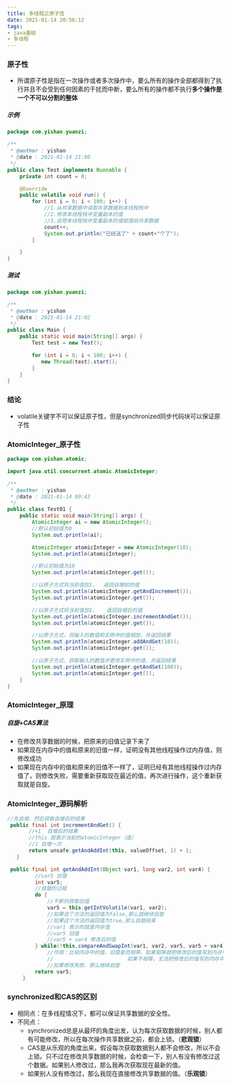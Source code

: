 ```yaml
---
title: 多线程之原子性
date: 2021-01-14 20:56:12
tags:
- java基础
- 多线程
---
```

### 原子性

<!--more-->

- 所谓原子性是指在一次操作或者多次操作中，要么所有的操作全部都得到了执行并且不会受到任何因素的干扰而中断，要么所有的操作都不执行**多个操作是一个不可以分割的整体**

##### 示例

```java
package com.yishan.yuanzi;

/**
 * @author : yishan
 * @date : 2021-01-14 21:00
 */
public class Test implements Runnable {
    private int count = 0;

    @Override
    public volatile void run() {
        for (int i = 0; i < 100; i++) {
            //1.从共享数据中读取共享数据到本线程栈中
            //2.修改本线程栈中变量副本的值
            //3.会吧本线程栈中变量副本的值赋值给共享数据
            count++;
            System.out.println("已经送了" + count+"个了");
        }

    }
}
```

##### 测试

```java
package com.yishan.yuanzi;

/**
 * @author : yishan
 * @date : 2021-01-14 21:02
 */
public class Main {
    public static void main(String[] args) {
        Test test = new Test();

        for (int i = 0; i < 100; i++) {
           new Thread(test).start();
        }
    }
}
```

### 结论

- volatile关键字不可以保证原子性，但是synchronized同步代码块可以保证原子性

### AtomicInteger_原子性

```java
package com.yishan.atomic;

import java.util.concurrent.atomic.AtomicInteger;

/**
 * @author : yishan
 * @date : 2021-01-14 09:43
 */
public class Test01 {
    public static void main(String[] args) {
        AtomicInteger ai = new AtomicInteger();
        //默认初始值为0
        System.out.println(ai);

        AtomicInteger atomicInteger = new AtomicInteger(10);
        System.out.println(atomicInteger);

        //默认初始值为10
        System.out.println(atomicInteger.get());

        //以原子方式将当前值加1，  返回自增前的值
        System.out.println(atomicInteger.getAndIncrement());
        System.out.println(atomicInteger.get());

        //以原子方式将当前值加1，   返回自增后的值
        System.out.println(atomicInteger.incrementAndGet());
        System.out.println(atomicInteger.get());

        //以原子方式，将输入的数值和实例中的值相加，并返回结果
        System.out.println(atomicInteger.addAndGet(10));
        System.out.println(atomicInteger.get());

        //以原子方式，获取输入的数值并更改实例中的值，并返回结果
        System.out.println(atomicInteger.getAndSet(100));
        System.out.println(atomicInteger.get());
    }
}
```

### AtomicInteger_原理

##### 自旋+CAS算法

- 在修改共享数据的时候，把原来的旧值记录下来了
- 如果现在内存中的值和原来的旧值一样，证明没有其他线程操作过内存值，则修改成功
- 如果现在内存中的值和原来的旧值不一样了，证明已经有其他线程操作过内存值了，则修改失败，需要重新获取现在最近的值，再次进行操作，这个重新获取就是自旋。

### AtomicInteger_源码解析

```java
//先自增，然后获取自增后的结果
 public final int incrementAndGet() {
       //+1  自增后的结果
       //this 就表示当前的atomicInteger（值）
       //1 自增一次
       return unsafe.getAndAddInt(this, valueOffset, 1) + 1;
   }

 public final int getAndAddInt(Object var1, long var2, int var4) {
         //var5 旧值
         int var5;
         //自旋的过程
         do {
             //不断的获取旧值
             var5 = this.getIntVolatile(var1, var2);
             //如果这个方法的返回值为false,那么就继续自旋
             //如果这个方法的返回值为true,那么自旋结束
             //var1 表示的就是内存值
             //var5 旧值
             //var5 + var4 修改后的值
         } while(!this.compareAndSwapInt(var1, var2, var5, var5 + var4));
             //作用：比较内存中的值，旧值是否相等，如果相等就把修改后的值写到内存中，返回true.表示修改成功
             //                        如果不相等，无法把修改后的值写到内存中，返回falses,表示修改失败
             //如果修改失败，那么继续自旋
         return var5;
     }
```





### synchronized和CAS的区别

- 相同点：在多线程情况下，都可以保证共享数据的安全性。
- 不同点：
  - synchronized总是从最坏的角度出发，认为每次获取数据的时候，别人都有可能修改，所以在每次操作共享数据之前，都会上锁。（**悲观锁**）
  - CAS是从乐观的角度出来，假设每次获取数据别人都不会修改，所以不会上锁。只不过在修改共享数据的时候，会检查一下，别人有没有修改过这个数据。如果别人修改过，那么我再次获取现在最新的值。
  - 如果别人没有修改过，那么我现在直接修改共享数据的值。（**乐观锁**）